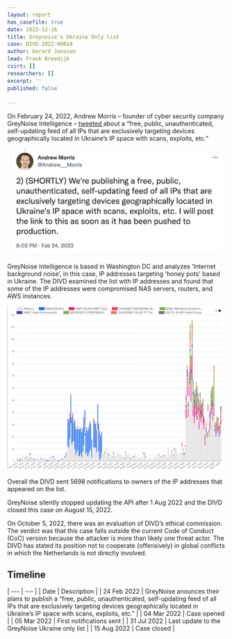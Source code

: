 ```yaml
---
layout: report
has_casefile: true
date: 2022-12-16
title: Greynoise's Ukraine Only list
case: DIVD-2022-00014
author: Gerard Janssen
lead: Frank Breedijk
csirt: []
researchers: []
excerpt: ''
published: false

---
```

On February 24, 2022, Andrew Morris – founder of cyber security company GreyNoise Intelligence – [tweeted ](https://twitter.com/Andrew___Morris/status/1496923547872206852?s=20&t=Y5vBKAso8TRrwief4KpbLg)about a “free, public, unauthenticated, self-updating feed of all IPs that are exclusively targeting devices geographically located in Ukraine’s IP space with scans, exploits, etc.”

![](/uploads/screenshot-andrew-morris-2.png)

GreyNoise Intelligence is based in Washington DC and analyzes ‘Internet background noise’, in this case, IP addresses targeting 'honey pots' based in Ukraine. The DIVD examined the list with IP addresses and found that some of the IP addresses were compromised NAS servers, routers, and AWS instances.

![Two waves of activity](/uploads/greynoiseukrainonlygraph2.png "Servers targeting honey pots in Ukraine")

Overall the DIVD sent 5698 notifications to owners of the IP addresses that appeared on the list.

GreyNoise silently stopped updating the API after 1 Aug 2022 and the DIVD closed this case on August 15, 2022.

On October 5, 2022, there was an evaluation of DIVD’s ethical commission. The verdict was that this case falls outside the current Code of Conduct (CoC) version because the attacker is more than likely one threat actor. The DIVD has stated its position not to cooperate (offensively) in global conflicts in which the Netherlands is not directly involved.

## **Timeline**

| --- | --- |
| Date | Description |
| 24 Feb 2022 | GreyNoise anounces their plans to publish a “free, public, unauthenticated, self-updating feed of all IPs that are exclusively targeting devices geographically located in Ukraine’s IP space with scans, exploits, etc.” |
| 04 Mar 2022 | Case opened |
| 05 Mar 2022 | First notifications sent |
| 31 Jul 2022 | Last update to the GreyNoise Ukraine only list |
| 15 Aug 2022 | Case closed |